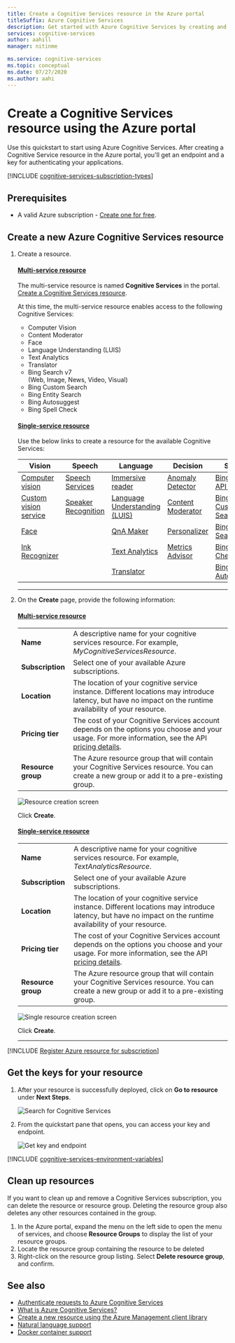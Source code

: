 ```yaml
---
title: Create a Cognitive Services resource in the Azure portal
titleSuffix: Azure Cognitive Services
description: Get started with Azure Cognitive Services by creating and subscribing to a resource in the Azure portal.
services: cognitive-services
author: aahill
manager: nitinme

ms.service: cognitive-services
ms.topic: conceptual
ms.date: 07/27/2020
ms.author: aahi
---
```


# Create a Cognitive Services resource using the Azure portal

Use this quickstart to start using Azure Cognitive Services. After creating a Cognitive Service resource in the Azure portal, you'll get an endpoint and a key for authenticating your applications.


[!INCLUDE [cognitive-services-subscription-types](../../includes/cognitive-services-subscription-types.md)]

## Prerequisites

* A valid Azure subscription - [Create one for free](https://azure.microsoft.com/free/cognitive-services/).

## Create a new Azure Cognitive Services resource

1. Create a resource.

    #### [Multi-service resource](#tab/multiservice)

    The multi-service resource is named **Cognitive Services** in the portal. [Create a Cognitive Services resource](https://ms.portal.azure.com/#create/Microsoft.CognitiveServicesAllInOne).

    At this time, the multi-service resource enables access to the following Cognitive Services:

    - Computer Vision
    - Content Moderator
    - Face
    - Language Understanding (LUIS)
    - Text Analytics
    - Translator
    - Bing Search v7 <br>(Web, Image, News, Video, Visual)
    - Bing Custom Search
    - Bing Entity Search
    - Bing Autosuggest
    - Bing Spell Check

    #### [Single-service resource](#tab/singleservice)

    Use the below links to create a resource for the available Cognitive Services:

    | Vision                      | Speech                  | Language                          | Decision             | Search                 |
    |-----------------------------|-------------------------|-----------------------------------|----------------------|------------------------|
    | [Computer vision](https://ms.portal.azure.com/#create/Microsoft.CognitiveServicesComputerVision)         | [Speech Services](https://ms.portal.azure.com/#create/Microsoft.CognitiveServicesSpeechServices)     | [Immersive reader](https://ms.portal.azure.com/#create/Microsoft.CognitiveServicesImmersiveReader)              | [Anomaly Detector](https://ms.portal.azure.com/#create/Microsoft.CognitiveServicesAnomalyDetector) | [Bing Search API V7](https://ms.portal.azure.com/#create/Microsoft.CognitiveServicesBingSearch-v7) |
    | [Custom vision service](https://ms.portal.azure.com/#create/Microsoft.CognitiveServicesCustomVision) | [Speaker Recognition](https://ms.portal.azure.com/#create/Microsoft.CognitiveServicesSpeakerRecognition) | [Language Understanding (LUIS)](https://ms.portal.azure.com/#create/Microsoft.CognitiveServicesLUISAllInOne) | [Content Moderator](https://ms.portal.azure.com/#create/Microsoft.CognitiveServicesContentModerator) | [Bing Custom Search](https://ms.portal.azure.com/#create/Microsoft.CognitiveServicesBingCustomSearch) |
    | [Face](https://ms.portal.azure.com/#create/Microsoft.CognitiveServicesFace)                    |                         | [QnA Maker](https://ms.portal.azure.com/#create/Microsoft.CognitiveServicesQnAMaker)                     | [Personalizer](https://ms.portal.azure.com/#create/Microsoft.CognitiveServicesPersonalizer)     | [Bing Entity Search](https://ms.portal.azure.com/#create/Microsoft.CognitiveServicesBingEntitySearch) |
    | [Ink Recognizer](https://ms.portal.azure.com/#create/Microsoft.CognitiveServicesInkRecognizer)        |                         | [Text Analytics](https://ms.portal.azure.com/#create/Microsoft.CognitiveServicesTextAnalytics)                |  [Metrics Advisor](https://go.microsoft.com/fwlink/?linkid=2142156)                    | [Bing Spell Check](https://ms.portal.azure.com/#create/Microsoft.CognitiveServicesBingSpellCheck-v7)   |
    |           |                         | [Translator](https://ms.portal.azure.com/#create/Microsoft.CognitiveServicesTextTranslation)               |                      | [Bing Autosuggest](https://ms.portal.azure.com/#create/Microsoft.CognitiveServicesBingAutosuggest-v7)                       |
    ***

3. On the **Create** page, provide the following information:

    #### [Multi-service resource](#tab/multiservice)

    |    |    |
    |--|--|
    | **Name** | A descriptive name for your cognitive services resource. For example, *MyCognitiveServicesResource*. |
    | **Subscription** | Select one of your available Azure subscriptions. |
    | **Location** | The location of your cognitive service instance. Different locations may introduce latency, but have no impact on the runtime availability of your resource. |
    | **Pricing tier** | The cost of your Cognitive Services account depends on the options you choose and your usage. For more information, see the API [pricing details](https://azure.microsoft.com/pricing/details/cognitive-services/).
    | **Resource group** | The Azure resource group that will contain your Cognitive Services resource. You can create a new group or add it to a pre-existing group. |

    ![Resource creation screen](media/cognitive-services-apis-create-account/resource_create_screen-multi.png)

    Click **Create**.

    #### [Single-service resource](#tab/singleservice)

    |    |    |
    |--|--|
    | **Name** | A descriptive name for your cognitive services resource. For example, *TextAnalyticsResource*. |
    | **Subscription** | Select one of your available Azure subscriptions. |
    | **Location** | The location of your cognitive service instance. Different locations may introduce latency, but have no impact on the runtime availability of your resource. |
    | **Pricing tier** | The cost of your Cognitive Services account depends on the options you choose and your usage. For more information, see the API [pricing details](https://azure.microsoft.com/pricing/details/cognitive-services/).
    | **Resource group** | The Azure resource group that will contain your Cognitive Services resource. You can create a new group or add it to a pre-existing group. |

    ![Single resource creation screen](media/cognitive-services-apis-create-account/resource_create_screen.png)

    Click **Create**.

    ***

[!INCLUDE [Register Azure resource for subscription](./includes/register-resource-subscription.md)]

## Get the keys for your resource

1. After your resource is successfully deployed, click on **Go to resource** under **Next Steps**.

    ![Search for Cognitive Services](media/cognitive-services-apis-create-account/resource-next-steps.png)

2. From the quickstart pane that opens, you can access your key and endpoint.

    ![Get key and endpoint](media/cognitive-services-apis-create-account/get-cog-serv-keys.png)

[!INCLUDE [cognitive-services-environment-variables](../../includes/cognitive-services-environment-variables.md)]

## Clean up resources

If you want to clean up and remove a Cognitive Services subscription, you can delete the resource or resource group. Deleting the resource group also deletes any other resources contained in the group.

1. In the Azure portal, expand the menu on the left side to open the menu of services, and choose **Resource Groups** to display the list of your resource groups.
2. Locate the resource group containing the resource to be deleted
3. Right-click on the resource group listing. Select **Delete resource group**, and confirm.

## See also

* [Authenticate requests to Azure Cognitive Services](authentication.md)
* [What is Azure Cognitive Services?](Welcome.md)
* [Create a new resource using the Azure Management client library](.\cognitive-services-apis-create-account-client-library.md)
* [Natural language support](language-support.md)
* [Docker container support](cognitive-services-container-support.md)
